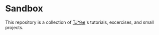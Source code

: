 # Sandbox
This repository is a collection of [TJYee](https://github.com/TJYee)'s tutorials, excercises, and small projects.
